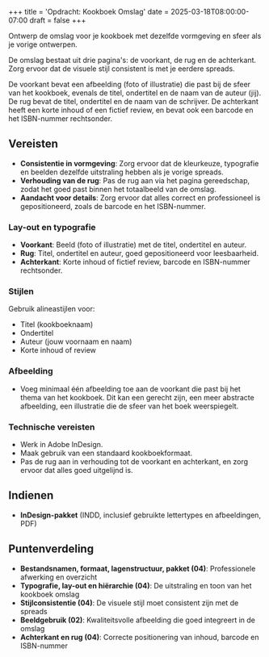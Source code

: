 +++
title = 'Opdracht: Kookboek Omslag'
date = 2025-03-18T08:00:00-07:00
draft = false
+++

Ontwerp de omslag voor je kookboek met dezelfde vormgeving en sfeer als je vorige ontwerpen. 

De omslag bestaat uit drie pagina's: de voorkant, de rug en de achterkant. Zorg ervoor dat de visuele stijl consistent is met je eerdere spreads. 

De voorkant bevat een afbeelding (foto of illustratie) die past bij de sfeer van het kookboek, evenals de titel, ondertitel en de naam van de auteur (jij). De rug bevat de titel, ondertitel en de naam van de schrijver. De achterkant heeft een korte inhoud of een fictief review, en bevat ook een barcode en het ISBN-nummer rechtsonder.

## Vereisten

- **Consistentie in vormgeving**: Zorg ervoor dat de kleurkeuze, typografie en beelden dezelfde uitstraling hebben als je vorige spreads.
- **Verhouding van de rug**: Pas de rug aan via het pagina gereedschap, zodat het goed past binnen het totaalbeeld van de omslag.
- **Aandacht voor details**: Zorg ervoor dat alles correct en professioneel is gepositioneerd, zoals de barcode en het ISBN-nummer.

### Lay-out en typografie

- **Voorkant**: Beeld (foto of illustratie) met de titel, ondertitel en auteur.
- **Rug**: Titel, ondertitel en auteur, goed gepositioneerd voor leesbaarheid.
- **Achterkant**: Korte inhoud of fictief review, barcode en ISBN-nummer rechtsonder.

### Stijlen

Gebruik alineastijlen voor:

- Titel (kookboeknaam)
- Ondertitel
- Auteur (jouw voornaam en naam)
- Korte inhoud of review

### Afbeelding

- Voeg minimaal één afbeelding toe aan de voorkant die past bij het thema van het kookboek. Dit kan een gerecht zijn, een meer abstracte afbeelding, een illustratie die de sfeer van het boek weerspiegelt.

### Technische vereisten

- Werk in Adobe InDesign.
- Maak gebruik van een standaard kookboekformaat.
- Pas de rug aan in verhouding tot de voorkant en achterkant, en zorg ervoor dat alles goed uitgelijnd is.

## Indienen

- **InDesign-pakket** (INDD, inclusief gebruikte lettertypes en afbeeldingen, PDF)

## Puntenverdeling

- **Bestandsnamen, formaat, lagenstructuur, pakket (04)**: Professionele afwerking en overzicht
- **Typografie, lay-out en hiërarchie (04)**: De uitstraling en toon van het kookboek omslag
- **Stijlconsistentie (04)**: De visuele stijl moet consistent zijn met de spreads
- **Beeldgebruik (02)**: Kwaliteitsvolle afbeelding die goed integreert in de omslag
- **Achterkant en rug (04)**: Correcte positionering van inhoud, barcode en ISBN-nummer
